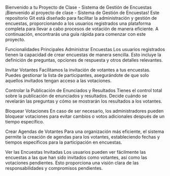 Bienvenido a tu Proyecto de Clase - Sistema de Gestión de Encuestas
¡Bienvenido al proyecto de clase - Sistema de Gestión de Encuestas! Este repositorio Git está diseñado para facilitar la administración y gestión de encuestas, proporcionando a los usuarios registrados una plataforma completa para llevar a cabo procesos de votación de manera eficiente. A continuación, encontrarás una guía rápida para comenzar con este proyecto.

Funcionalidades Principales
Administrar Encuestas
Los usuarios registrados tienen la capacidad de crear encuestas de manera sencilla. Esto incluye la definición de preguntas, opciones de respuesta y otros detalles relevantes.

Invitar Votantes
Facilitamos la invitación de votantes a tus encuestas. Puedes gestionar la lista de participantes, asegurándote de que solo aquellos invitados tengan acceso a las votaciones.

Controlar la Publicación de Enunciados y Resultados
Tienes el control total sobre la publicación de enunciados y resultados. Decide cuándo se revelarán las preguntas y cómo se mostrarán los resultados a los votantes.

Bloquear Votaciones
En caso de ser necesario, los administradores pueden bloquear votaciones para evitar cambios o votos adicionales después de un tiempo específico.

Crear Agendas de Votantes
Para una organización más eficiente, el sistema permite la creación de agendas para los votantes, estableciendo fechas y tiempos específicos para la participación en encuestas.

Ver las Encuestas Invitadas
Los usuarios pueden ver fácilmente las encuestas a las que han sido invitados como votantes, así como las votaciones pendientes. Esto proporciona una visión clara de las responsabilidades y compromisos pendientes.
